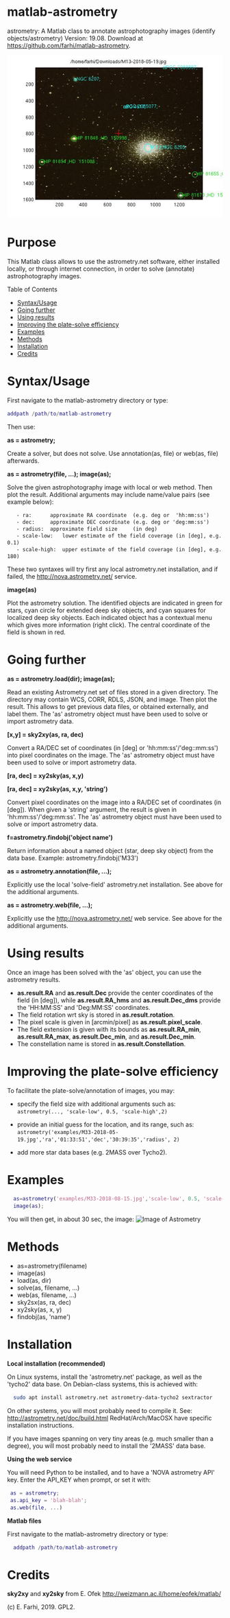 # matlab-astrometry
  astrometry: A Matlab class to annotate astrophotography images (identify objects/astrometry)
  Version: 19.08. Download at https://github.com/farhi/matlab-astrometry.
  
  ![Image of Astrometry](https://github.com/farhi/matlab-astrometry/blob/master/examples/M13-solved.jpg?raw=true)
 
Purpose
=======
 
This Matlab class allows to use the astrometry.net software, either installed 
locally, or through internet connection, in order to solve (annotate) 
astrophotography images.

Table of Contents
- [Syntax/Usage](#syntax-usage)
- [Going further](#going-further)
- [Using results](#using-results)
- [Improving the plate-solve efficiency](#improving-efficiency)
- [Examples](#examples)
- [Methods](#methods)
- [Installation](#installation)
- [Credits](#credits)
 
Syntax/Usage <a id=syntax-usage></a>
============
 
First navigate to the matlab-astrometry directory or type:
 
   ```matlab
   addpath /path/to/matlab-astrometry
   ```
   
Then use:
 
   **as = astrometry;**
   
Create a solver, but does not solve. 
Use annotation(as, file) or web(as, file) afterwards.
 
   **as = astrometry(file, ...); image(as);**
   
Solve the given astrophotography image with local or web method. 
Then plot the result. Additional arguments may include name/value pairs
(see example below):
 
       - ra:      approximate RA coordinate  (e.g. deg or  'hh:mm:ss')
       - dec:     approximate DEC coordinate (e.g. deg or 'deg:mm:ss')
       - radius:  approximate field size     (in deg)
       - scale-low:   lower estimate of the field coverage (in [deg], e.g. 0.1)
       - scale-high:  upper estimate of the field coverage (in [deg], e.g. 180)
 
These two syntaxes will try first any local astrometry.net installation, and
if failed, the http://nova.astrometry.net/ service.

   **image(as)**
   
Plot the astrometry solution. The identified objects are indicated in green for 
stars, cyan circle for extended deep sky objects, and cyan squares for localized
deep sky objects. Each indicated object has a contextual menu which gives more 
information (right click). The central coordinate of the field is shown in red.
 
Going further <a id=going-further></a>
=============
 
   **as = astrometry.load(dir); image(as);**
   
Read an existing Astrometry.net set of files stored in a given directory.
The directory may contain WCS, CORR, RDLS, JSON, and image.
Then plot the result. This allows to get previous data files, or obtained
externally, and label them. The 'as' astrometry object must have been used
to solve or import astrometry data.
 
   **[x,y] = sky2xy(as, ra, dec)**
   
Convert a RA/DEC set of coordinates (in [deg] or 'hh:mm:ss'/'deg::mm:ss')
into pixel coordinates on the image. The 'as' astrometry object must have 
been used to solve or import astrometry data.
 
   **[ra, dec] = xy2sky(as, x,y)**
   
   **[ra, dec] = xy2sky(as, x,y, 'string')**
   
Convert pixel coordinates on the image into a RA/DEC set of coordinates 
(in [deg]). When given a 'string' argument, the result is given in 
'hh:mm:ss'/'deg:mm:ss'. The 'as' astrometry object must have been used
to solve or import astrometry data.
 
   **f=astrometry.findobj('object name')**
   
Return information about a named object (star, deep sky object) from the 
data base. Example: astrometry.findobj('M33')
 
   **as = astrometry.annotation(file, ...);**
   
Explicitly use the local 'solve-field' astrometry.net installation.
See above for the additional arguments.
 
   **as = astrometry.web(file, ...);**
   
Explicitly use the http://nova.astrometry.net/ web service.
See above for the additional arguments.


Using results <a id=using-results></a>
=============
Once an image has been solved with the 'as' object, you can use the astrometry results.

- **as.result.RA** and **as.result.Dec** provide the center coordinates of the 
  field (in [deg]), while **as.result.RA_hms** and **as.result.Dec_dms** provide the 
  'HH:MM:SS' and 'Deg:MM:SS' coordinates. 
- The field rotation wrt sky is stored in **as.result.rotation**. 
- The pixel scale is given in [arcmin/pixel] as **as.result.pixel_scale**. 
- The field extension is given with its bounds as **as.result.RA_min**, **as.result.RA_max**,
  **as.result.Dec_min**, and **as.result.Dec_min**. 
- The constellation name is stored in **as.result.Constellation**.
 
Improving the plate-solve efficiency <a id=improving-efficiency></a>
====================================
 
To facilitate the plate-solve/annotation of images, you may:
 
- specify the field size with additional arguments such as: 
  `astrometry(..., 'scale-low', 0.5, 'scale-high',2)`

- provide an initial guess for the location, and its range, such as:
  `astrometry('examples/M33-2018-05-19.jpg','ra','01:33:51','dec','30:39:35','radius', 2)`

- add more star data bases (e.g. 2MASS over Tycho2).
 
Examples <a id=examples></a>
========
 
```matlab
  as=astrometry('examples/M33-2018-08-15.jpg','scale-low', 0.5, 'scale-high',2);
  image(as);
```

  You will then get, in about 30 sec, the image:
  ![Image of Astrometry](https://github.com/farhi/matlab-astrometry/blob/master/examples/M33-solved.jpg?raw=true)

Methods <a id=methods></a>
=======
   
- as=astrometry(filename)
- image(as)
- load(as, dir)
- solve(as, filename, ...)
- web(as, filename, ...)
- sky2sx(as, ra, dec)
- xy2sky(as, x, y)
- findobj(as, 'name')
 
Installation <a id=installation></a>
============
 
   **Local installation (recommended)**
 
On Linux systems, install the 'astrometry.net' package, as well as the 'tycho2' data base. On Debian-class systems, this is achieved with:
     
```bash
  sudo apt install astrometry.net astrometry-data-tycho2 sextractor
```

On other systems, you will most probably need to compile it.
See: http://astrometry.net/doc/build.html
RedHat/Arch/MacOSX have specific installation instructions.
 
If you have images spanning on very tiny areas (e.g. much smaller than a 
degree), you will most probably need to install the '2MASS' data base.
 
   **Using the web service**
 
 You will need Python to be installed, and to have a 'NOVA astrometry API' key.
 Enter the API_KEY when prompt, or set it with:
 
 ```matlab
  as = astrometry;
  as.api_key = 'blah-blah';
  as.web(file, ...)
 ```
 
   **Matlab files**
   
First navigate to the matlab-astrometry directory or type:
 
```matlab
  addpath /path/to/matlab-astrometry
```
 
Credits <a id=credits></a>
=======
 
**sky2xy** and **xy2sky** from E. Ofek http://weizmann.ac.il/home/eofek/matlab/
 
(c) E. Farhi, 2019. GPL2.
